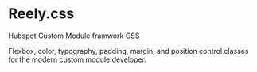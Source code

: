 # Reely.css
Hubspot Custom Module framwork CSS

Flexbox, color, typography, padding, margin, and position control classes for the modern custom module developer.
